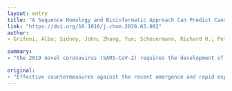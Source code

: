 ```yaml
---
layout: entry
title: "A Sequence Homology and Bioinformatic Approach Can Predict Candidate Targets for Immune Responses to SARS-CoV-2"
link: "https://doi.org/10.1016/j.chom.2020.03.002"
author:
- Grifoni, Alba; Sidney, John; Zhang, Yun; Scheuermann, Richard H.; Peters, Bjoern; Sette, Alessandro

summary:
- "the 2019 novel coronavirus (SARS-CoV-2) requires the development of data and tools to understand and monitor its spread and immune responses to it. We used the Immune Epitope Database and Analysis Resource (IEDB) to catalog available data related to other coronanaviruses. They identified multiple specific regions in SARS-coV-2 that have high homology to the virus. The independent identification of the same regions using two approaches reflects the high probability that these regions are promising targets for immune recognition. novel emergence and rapid expansion of SARS. CoV has high sequence similarity to the latest. data."

original:
- "Effective countermeasures against the recent emergence and rapid expansion of the 2019 novel coronavirus (SARS-CoV-2) require the development of data and tools to understand and monitor its spread and immune responses to it. However, little information is available about the targets of immune responses to SARS-CoV-2. We used the Immune Epitope Database and Analysis Resource (IEDB) to catalog available data related to other coronaviruses. This includes SARS-CoV, which has high sequence similarity to SARS-CoV-2 and is the best-characterized coronavirus in terms of epitope responses. We identified multiple specific regions in SARS-CoV-2 that have high homology to the SARS-CoV virus. Parallel bioinformatic predictions identified a priori potential B and T??cell epitopes for SARS-CoV-2. The independent identification of the same regions using two approaches reflects the high probability that these regions are promising targets for immune recognition of SARS-CoV-2. These predictions can facilitate effective vaccine design against this virus of high priority."
---
```



